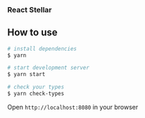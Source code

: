### React Stellar

## How to use

```bash
# install dependencies
$ yarn

# start development server
$ yarn start

# check your types
$ yarn check-types
```

Open `http://localhost:8080` in your browser
